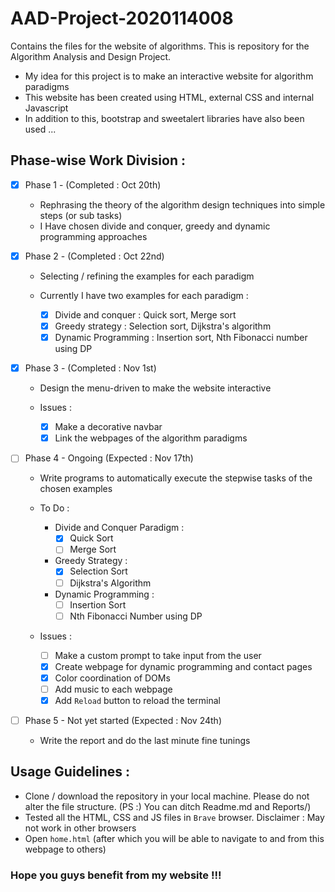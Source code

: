 # AAD-Project-2020114008
Contains the files for the website of algorithms. This is repository for the Algorithm Analysis and Design Project.

- My idea for this project is to make an interactive website for algorithm paradigms
- This website has been created using HTML, external CSS and internal Javascript
- In addition to this, bootstrap and sweetalert libraries have also been used ...


## Phase-wise Work Division :

- [x] Phase 1 - (Completed : Oct 20th)
  - Rephrasing the theory of the algorithm design techniques into simple steps (or sub tasks)
  - I Have chosen divide and conquer, greedy and dynamic programming approaches
 
- [x] Phase 2 - (Completed : Oct 22nd)
  - Selecting / refining the examples for each paradigm
 
  - Currently I have two examples for each paradigm :
    - [x] Divide and conquer : Quick sort, Merge sort
    - [x] Greedy strategy : Selection sort, Dijkstra's algorithm
    - [x] Dynamic Programming : Insertion sort, Nth Fibonacci number using DP
  
- [x] Phase 3 - (Completed : Nov 1st)
  - Design the menu-driven to make the website interactive 
  
  - Issues :
    - [x] Make a decorative navbar
    - [x] Link the webpages of the algorithm paradigms  
  
- [ ] Phase 4 - Ongoing (Expected : Nov 17th)
  - Write programs to automatically execute the stepwise tasks of the chosen examples

  - To Do :
    - Divide and Conquer Paradigm :
      - [x] Quick Sort
      - [ ] Merge Sort
     
    - Greedy Strategy :  
      - [x] Selection Sort
      - [ ] Dijkstra's Algorithm
      
    - Dynamic Programming :
      - [ ] Insertion Sort
      - [ ] Nth Fibonacci Number using DP 
  
  - Issues : 
    - [ ] Make a custom prompt to take input from the user
    - [x] Create webpage for dynamic programming and contact pages
    - [x] Color coordination of DOMs 
    - [ ] Add music to each webpage
    - [x] Add ```Reload``` button to reload the terminal
  
- [ ] Phase 5 - Not yet started (Expected : Nov 24th)
  - Write the report and do the last minute fine tunings 


## Usage Guidelines :

- Clone / download the repository in your local machine. Please do not alter the file structure. (PS :) You can ditch Readme.md and Reports/)
- Tested all the HTML, CSS and JS files in ```Brave``` browser. Disclaimer : May not work in other browsers
- Open ```home.html``` (after which you will be able to navigate to and from this webpage to others)


### Hope you guys benefit from my website !!!
